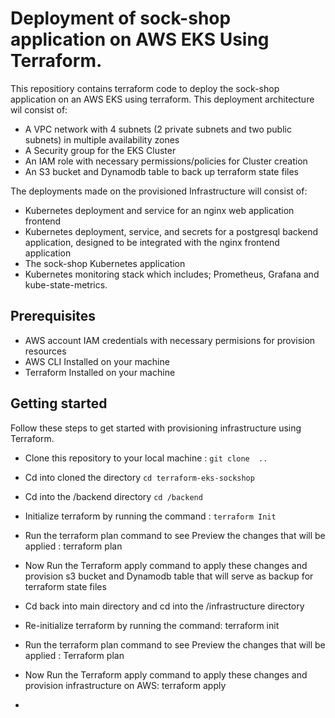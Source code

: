 # Deployment of sock-shop application on AWS EKS  Using Terraform. 

This repositiory contains terraform code to deploy the sock-shop application on an AWS EKS using terraform. This deployment architecture  wil consist of: 
* A VPC network with 4 subnets (2 private subnets and two public subnets)  in multiple availability zones 
* A Security group for the EKS Cluster 
* An IAM role with necessary permissions/policies for Cluster creation 
* An S3 bucket and Dynamodb table to back up terraform state files 

The deployments made on the provisioned Infrastructure will consist of: 
* Kubernetes deployment and service for an nginx web application frontend 
* Kubernetes deployment, service, and secrets for a postgresql backend application, designed to be integrated with the nginx frontend application 
* The sock-shop Kubernetes application 
* Kubernetes monitoring stack which includes; Prometheus, Grafana and kube-state-metrics.
   
## Prerequisites 
* AWS account IAM credentials with necessary permisions for provision resources
* AWS CLI Installed on your machine 
* Terraform Installed on your machine 

## Getting started 

Follow these steps to get started with provisioning infrastructure using Terraform. 

* Clone this repository to your local machine : 
``
git clone  ..
 ``

* Cd into cloned the directory 
`cd terraform-eks-sockshop`

* Cd into the /backend directory 
`cd /backend`

* Initialize terraform by running the  command : 
`terraform Init `
* Run the terraform plan command to see Preview the changes that will be applied : terraform plan 
* Now Run the Terraform apply command to apply these changes and provision s3 bucket and Dynamodb table that will serve as backup for terraform state files 
* Cd back into main directory and cd into the  /infrastructure directory 
* Re-initialize terraform by running the command: terraform init 
* Run the terraform plan command to see Preview the changes that will be applied : Terraform plan
* Now Run the Terraform apply command to apply these changes and provision infrastructure on AWS: terraform apply 
* 
